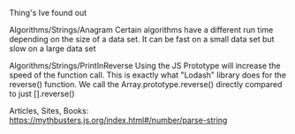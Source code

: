 Thing's Ive found out



Algorithms/Strings/Anagram
Certain algorithms have a different run time depending on the size of a data set.
It can be fast on a small data set but slow on a large data set

Algorithms/Strings/PrintInReverse
Using the JS Prototype will increase the speed of the function call.
This is exactly what "Lodash" library does for the reverse() function.
We call the Array.prototype.reverse() directly compared to just [].reverse()


Articles, Sites, Books:
https://mythbusters.js.org/index.html#/number/parse-string
